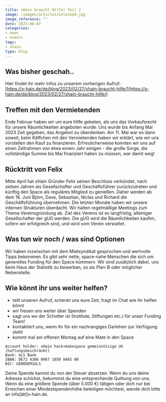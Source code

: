 ```yaml
---
title: xHain braucht Hilfe! Teil 2
image: /images/articles/unlocked.jpg
image_reference: ""
date: 2023-06-07
categories:
- news
- events
tags:
- xhain
type: blog
---
```


## Was bisher geschah..
Hier findet ihr mehr Infos zu unserem vorherigen Aufruf:\
[https://x-hain.de/de/blog/2023/02/27/xhain-braucht-hilfe/](https://x-hain.de/de/blog/2023/02/27/xhain-braucht-hilfe/)

## Treffen mit den Vermietenden
Ende Februar haben wir um eure Hilfe gebeten, als uns das Vorkaufsrecht für unsere Räumlichkeiten angeboten wurde. Uns wurde bis Anfang Mai 2023 Zeit gegeben, das Angebot zu überdenken. Am 11. Mai war es dann soweit, beim Käffchen mit den Vermietenden haben wir erklärt, wie wir uns vorstellen den Kauf zu finanzieren. Erfreulicherweise konnten wir uns auf einen Zeitrahmen von etwa einem Jahr einigen - die große Sorge, die vollständige Summe bis Mai finanziert haben zu  müssen, war damit weg!

## Rücktritt von Felix
Mitte April hat xHain Gründer Felix seinen Beschluss verkündet, nach sieben Jahren als Gesellschafter und Geschäftsführer zurückzutreten und künftig den Space als reguläres Mitglied zu genießen.
Daher werden ab dem 16. Juni Björn, Dave, Sebastian, Niclas und Richard die Geschäftsführung übernehmen.
Die letzten Monate haben wir unsere internen Strukturen überdacht. Wir halten regelmäßige Meetings zum Thema Vereinsgründung ab. Ziel des Vereins ist es langfristig, alleiniger Gesellschafter der gUG werden. Die gUG wird die Räumlichkeiten kaufen, sofern wir erfolgreich sind, und wird vom Verein verwaltet.

## Was tun wir noch / was sind Optionen
Wir haben inzwischen mit dem Mietsyndikat gesprochen und wertvolle Tipps bekommen. Es gibt sehr nette, space-nahe Menschen die sich um generelles Funding für den Space kümmern. Wir sind zusätzlich dabei, uns beim Haus der Statistik zu bewerben, so als Plan-B oder möglicher Nebenstelle.

## Wie könnt ihr uns weiter helfen?
- teilt unseren Aufruf, schenkt uns eure Zeit, fragt im Chat wie ihr helfen könnt
- wir freuen uns weiter über Spenden
- sagt uns wo der Schotter ist (Institute, Stiftungen etc.) für unser Funding Team!
- kontaktiert uns, wenn ihr für ein nachrangiges Darlehen zur Verfügung steht
- kommt mal am offenen Montag auf eine Mate in den Space


``Account holder: xHain hack+makespace gemeinnützige UG (haftungsbeschränkt)``\
``Bank: GLS Bank ``\
``IBAN: DE72 4306 0967 1050 8465 00``\
``BIC: GENODEM1GLS``


Deine Spende kannst du von der Steuer absetzen. Wenn du uns deine Adresse schickst, bekommst du eine entsprechende Quittung von uns.
Wenn du eine größere Spende (über 5.000 €) tätigen oder dich nur bei Erreichen einer Mindestspendenhöhe beteiligen möchtest, wende dich bitte an info[ätt]x-hain.de.